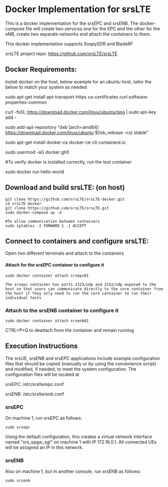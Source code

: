 Docker Implementation for srsLTE
=================================

This is a docker implementation for the srsEPC and srsENB. The docker-compose file will create two services one for the EPC and the other for the eNB, create two separate networks and attach the containers to them.

This docker implementation supports SoapySDR and BladeRF

srsLTE project repo: https://github.com/srsLTE/srsLTE

Docker Requirements:
---------------------

Install docker on the host, below example for an ubuntu host, tailor the below to match your system as needed

sudo apt-get install apt-transport-https ca-certificates curl software-properties-common

curl -fsSL https://download.docker.com/linux/ubuntu/gpg | sudo apt-key add -

sudo add-apt-repository "deb [arch=amd64] https://download.docker.com/linux/ubuntu $(lsb_release -cs) stable"

sudo apt-get install docker-ce docker-ce-cli containerd.io

sudo usermod -aG docker gh0

#To verify docker is installed correctly, run the test container

sudo docker run hello-world


Download and build srsLTE: (on host) 
---------------------------------------

```
git clone https://github.com/srsLTE/srsLTE-docker.git
cd srsLTE-docker
git clone https://github.com/srsLTE/srsLTE.git
sudo docker-compose up -d

#To allow communication between containers
sudo iptables -I FORWARD 1 -j ACCEPT
```

Connect to containers and configure srsLTE:
-------------------------------------------

Open two different terminals and attach to the containers

#### Attach for the srsEPC container to configure it

```
sudo docker container attach srsepc01

The srsepc container has ports 2123/udp and 2152/udp exposed to the host so that users can communicate directly to the core container from the host if they only need to run the core container to run their individual tests
```

### Attach to the srsENB container to configure it

```
sudo docker container attach srsenb01
```

CTRL+P+Q to deattach from the container and remain running


Execution Instructions
----------------------

The srsUE, srsENB and srsEPC applications include example configuration files
that should be copied (manually or by using the convenience script) and modified,
if needed, to meet the system configuration. The configuration files will be located at

srsEPC: /etc/srslte/epc.conf

srsENB: /etc/srslte/enb.conf


### srsEPC

On machine 1, run srsEPC as follows:

```
sudo srsepc
```

Using the default configuration, this creates a virtual network interface
named "srs_spgw_sgi" on machine 1 with IP 172.16.0.1. All connected UEs
will be assigned an IP in this network.

### srsENB

Also on machine 1, but in another console, run srsENB as follows:

```
sudo srsenb
```


